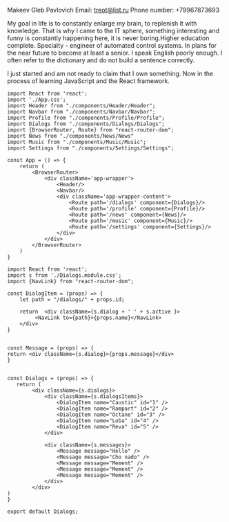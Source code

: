 Makeev Gleb Pavlovich
Email: treot@list.ru
Phone number: +79967873693

My goal in life is to constantly enlarge my brain, to replenish it with knowledge. That is why I came to the IT sphere, something interesting and funny is constantly happening here, it is never boring.Higher education complete. Specialty - engineer of automated control systems. In plans for the near future to become at least a senior.
I speak English poorly enough. I often refer to the dictionary and do not build a sentence correctly.


I just started and am not ready to claim that I own something. Now in the process of learning JavaScript and the React framework.

```React
import React from 'react';
import './App.css';
import Header from "./components/Header/Header";
import Navbar from "./components/Navbar/Navbar";
import Profile from "./components/Profile/Profile";
import Dialogs from "./components/Dialogs/Dialogs";
import {BrowserRouter, Route} from "react-router-dom";
import News from "./components/News/News"
import Music from "./components/Music/Music";
import Settings from "./components/Settings/Settings";

const App = () => {
    return (
        <BrowserRouter>
            <div className='app-wrapper'>
                <Header/>
                <Navbar/>
                <div className='app-wrapper-content'>
                    <Route path='/dialogs' component={Dialogs}/>
                    <Route path='/profile' component={Profile}/>
                    <Route path='/news' component={News}/>
                    <Route path='/music' component={Music}/>
                    <Route path='/settings' component={Settings}/>
                </div>
            </div>
        </BrowserRouter>
    )
}
```
```React
import React from 'react';
import s from './Dialogs.module.css';
import {NavLink} from "react-router-dom";

const DialogItem = (props) => {
    let path = "/dialogs/" + props.id;

    return  <div className={s.dialog + ' ' + s.active }>
         <NavLink to={path}>{props.name}</NavLink>
    </div>
}


const Message = (props) => {
return <div className={s.dialog}>{props.message}</div>
}


const Dialogs = (props) => {
   return (
        <div className={s.dialogs}>
            <div className={s.dialogsItems}>
                <DialogItem name="Caustic" id="1" />
                <DialogItem name="Rampart" id="2" />
                <DialogItem name="Octane" id="3" />
                <DialogItem name="Loba" id="4" />
                <DialogItem name="Reva" id="5" />
            </div>

            <div className={s.messages}>
                <Message message="Hello" />
                <Message message="Cho nado" />
                <Message message="Mement" />
                <Message message="Mement" />
                <Message message="Mement" />
            </div>
        </div>
)
}

export default Dialogs;
```

